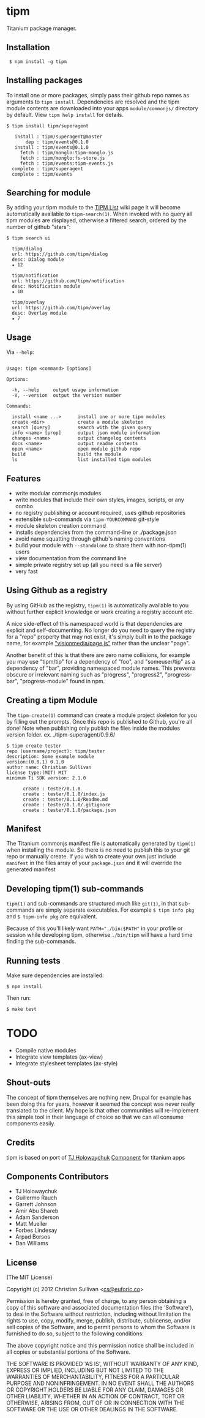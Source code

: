 # tipm

  Titanium package manager.

## Installation

     $ npm install -g tipm

## Installing packages

  To install one or more packages, simply pass their github
  repo names as arguments to `tipm install`. Dependencies
  are resolved and the tipm module contents are downloaded into your
  apps `module/commonjs/` directory by default. View `tipm help install` for details.

```
$ tipm install tipm/superagent

   install : tipm/superagent@master
       dep : tipm/events@0.1.0
   install : tipm/events@0.1.0
     fetch : tipm/monglo:tipm-monglo.js
     fetch : tipm/monglo:fs-store.js
     fetch : tipm/events:tipm-events.js
  complete : tipm/superagent
  complete : tipm/events
```

## Searching for module

  By adding your tipm module to the [TIPM List](https://github.com/tipm/tipm/wiki/Modules) wiki page it will become automatically available to `tipm-search(1)`. When invoked with no query all tipm modules are displayed, otherwise a filtered search, ordered by the number of github "stars":

```
$ tipm search ui

  tipm/dialog
  url: https://github.com/tipm/dialog
  desc: Dialog module
  ★ 12

  tipm/notification
  url: https://github.com/tipm/notification
  desc: Notification module
  ★ 10

  tipm/overlay
  url: https://github.com/tipm/overlay
  desc: Overlay module
  ★ 7

```

## Usage

 Via `--help`:

```

Usage: tipm <command> [options]

Options:

  -h, --help     output usage information
  -V, --version  output the version number

Commands:

  install <name ...>      install one or more tipm modules
  create <dir>            create a module skeleton
  search [query]          search with the given query
  info <name> [prop]      output json module information
  changes <name>          output changelog contents
  docs <name>             output readme contents
  open <name>             open module github repo
  build                   build the module
  ls                      list installed tipm modules

```

## Features

  - write modular commonjs modules
  - write modules that include their own styles, images, scripts, or any combo
  - no registry publishing or account required, uses github repositories
  - extensible sub-commands via `tipm-YOURCOMMAND` git-style
  - module skeleton creation command
  - installs dependencies from the command-line or ./package.json
  - avoid name squatting through github's naming conventions
  - build your module with `--standalone` to share them with non-tipm(1) users
  - view documentation from the command line
  - simple private registry set up (all you need is a file server)
  - very fast

## Using Github as a registry

  By using GitHub as the registry, `tipm(1)` is automatically
  available to you without further explicit knowledge or work
  creating a registry account etc.

  A nice side-effect of this namespaced world is that dependencies
  are explicit and self-documenting. No longer do you need to query
  the registry for a "repo" property that may not exist, it's simply
  built in to the package name, for example ["visionmedia/page.js"](https://github.com/visionmedia/page.js) rather
  than the unclear "page".

  Another benefit of this is that there are zero name collisions, for example
  you may use "tipm/tip" for a dependency of "foo", and "someuser/tip"
  as a dependency of "bar", providing namespaced module names. This prevents
  obscure or irrelevant naming such as "progress", "progress2", "progress-bar",
  "progress-module" found in npm.

## Creating a tipm Module

  The `tipm-create(1)` command can create a module
  project skeleton for you by filling out the prompts. Once
  this repo is published to Github, you're all done! Note
  when publishing only publish the files inside the modules version
  folder. ex. ./tipm-superagent/0.9.6/

```
$ tipm create tester
repo (username/project): tipm/tester
description: Some example module
version:(0.0.1) 0.1.0
author name: Christian Sullivan
license type:(MIT) MIT
minimum Ti SDK version: 2.1.0

      create : tester/0.1.0
      create : tester/0.1.0/index.js
      create : tester/0.1.0/Readme.md
      create : tester/0.1.0/.gitignore
      create : tester/0.1.0/package.json

```


## Manifest

  The Titanium commonjs manifest file is automatically generated by `tipm(1)`
  when installing the module. So there is no need to publish this to your git
  repo or manually create. If you wish to create your own just include `manifest`
  in the files array of your `package.json` and it will override the generated manifest

## Developing tipm(1) sub-commands

  `tipm(1)` and sub-commands are structured much like `git(1)`,
  in that sub-commands are simply separate executables. For example
  `$ tipm info pkg` and `$ tipm-info pkg` are equivalent.

  Because of this you'll likely want `PATH="./bin:$PATH"` in your
  profile or session while developing tipm, otherwise `./bin/tipm`
  will have a hard time finding the sub-commands.

## Running tests

Make sure dependencies are installed:

```
$ npm install
```

Then run:

```
$ make test
```

# TODO
  - Compile native modules
  - Integrate view templates (ax-view)
  - Integrate stylesheet templates (ax-style)

## Shout-outs

  The concept of tipm themselves are nothing new, Drupal
  for example has been doing this for years, however it seemed the concept was never
  really translated to the client. My hope is that other communities will re-implement this
  simple tool in their language of choice so that we can all consume components
  easily.

## Credits

tipm is based on port of [TJ Holowaychuk](https://github.com/visionmedia) [Component](https://github.com/component/component) for titanium apps


## Components Contributors

  - TJ Holowaychuk
  - Guillermo Rauch
  - Garrett Johnson
  - Amir Abu Shareb
  - Adam Sanderson
  - Matt Mueller
  - Forbes Lindesay
  - Arpad Borsos
  - Dan Williams

## License

(The MIT License)

Copyright (c) 2012 Christian Sullivan &lt;cs@euforic.co&gt;

Permission is hereby granted, free of charge, to any person obtaining
a copy of this software and associated documentation files (the
'Software'), to deal in the Software without restriction, including
without limitation the rights to use, copy, modify, merge, publish,
distribute, sublicense, and/or sell copies of the Software, and to
permit persons to whom the Software is furnished to do so, subject to
the following conditions:

The above copyright notice and this permission notice shall be
included in all copies or substantial portions of the Software.

THE SOFTWARE IS PROVIDED 'AS IS', WITHOUT WARRANTY OF ANY KIND,
EXPRESS OR IMPLIED, INCLUDING BUT NOT LIMITED TO THE WARRANTIES OF
MERCHANTABILITY, FITNESS FOR A PARTICULAR PURPOSE AND NONINFRINGEMENT.
IN NO EVENT SHALL THE AUTHORS OR COPYRIGHT HOLDERS BE LIABLE FOR ANY
CLAIM, DAMAGES OR OTHER LIABILITY, WHETHER IN AN ACTION OF CONTRACT,
TORT OR OTHERWISE, ARISING FROM, OUT OF OR IN CONNECTION WITH THE
SOFTWARE OR THE USE OR OTHER DEALINGS IN THE SOFTWARE.